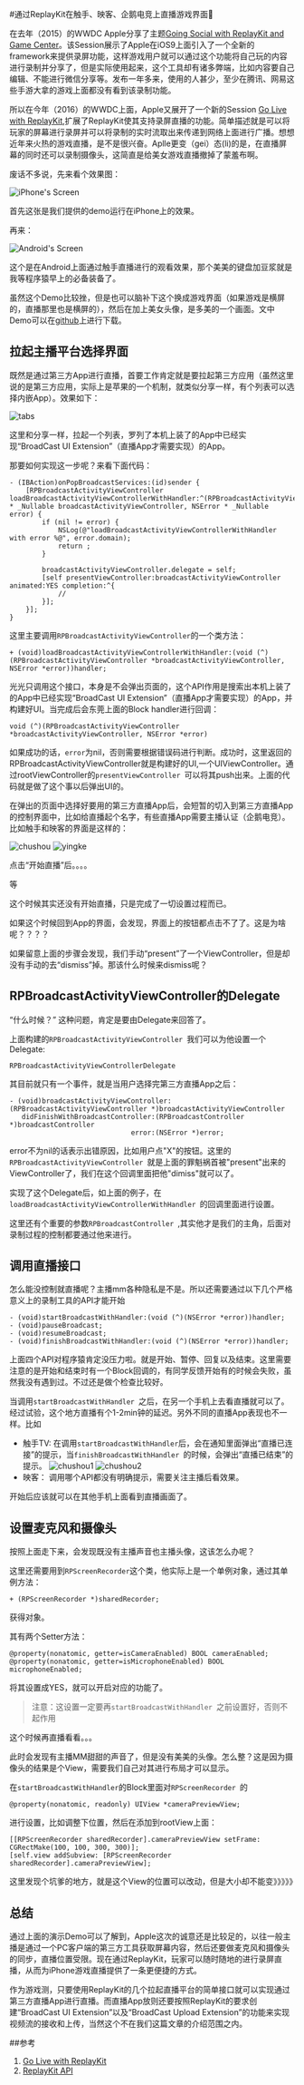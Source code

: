 #通过ReplayKit在触手、映客、企鹅电竞上直播游戏界面

在去年（2015）的WWDC Apple分享了主题[Going Social with ReplayKit and Game Center](https://developer.apple.com/videos/play/wwdc2015/605/)。该Session展示了Apple在iOS9上面引入了一个全新的framework来提供录屏功能，这样游戏用户就可以通过这个功能将自己玩的内容进行录制并分享了，但是实际使用起来，这个工具却有诸多弊端，比如内容要自己编辑、不能进行微信分享等。发布一年多来，使用的人甚少，至少在腾讯、网易这些手游大拿的游戏上面都没有看到该录制功能。

所以在今年（2016）的WWDC上面，Apple又展开了一个新的Session [Go Live with ReplayKit](https://developer.apple.com/videos/play/wwdc2016/601/),扩展了ReplayKit使其支持录屏直播的功能。简单描述就是可以将玩家的屏幕进行录屏并可以将录制的实时流取出来传递到网络上面进行广播。想想近年来火热的游戏直播，是不是很兴奋。Aplle更变（gei）态(li)的是，在直播屏幕的同时还可以录制摄像头，这简直是给美女游戏直播撤掉了蒙羞布啊。

废话不多说，先来看个效果图：

![iPhone's Screen](./images/iPhone_screen.png)

首先这张是我们提供的demo运行在iPhone上的效果。


再来：

![Android's Screen](./images/Android_screen.png)

这个是在Android上面通过触手直播进行的观看效果，那个美美的键盘加豆浆就是我等程序猿早上的必备装备了。

虽然这个Demo比较挫，但是也可以脑补下这个换成游戏界面（如果游戏是横屏的，直播那里也是横屏的），然后在加上美女头像，是多美的一个画面。文中Demo可以在[github](https://github.com/cz-it/myblog/tree/master/blog/iOS/replay/broadcast/proj/broadcastdemo)上进行下载。

## 拉起主播平台选择界面
既然是通过第三方App进行直播，首要工作肯定就是要拉起第三方应用（虽然这里说的是第三方应用，实际上是苹果的一个机制，就类似分享一样，有个列表可以选择内嵌App）。效果如下：

![tabs](./images/tabs.png)

这里和分享一样，拉起一个列表，罗列了本机上装了的App中已经实现“BroadCast UI Extension”（直播App才需要实现）的App。

那要如何实现这一步呢？来看下面代码：

	- (IBAction)onPopBroadcastServices:(id)sender {
	    [RPBroadcastActivityViewController loadBroadcastActivityViewControllerWithHandler:^(RPBroadcastActivityViewController * _Nullable broadcastActivityViewController, NSError * _Nullable error) {
	        if (nil != error) {
	            NSLog(@"loadBroadcastActivityViewControllerWithHandler with error %@", error.domain);
	            return ;
	        }
	        
	        broadcastActivityViewController.delegate = self;
	        [self presentViewController:broadcastActivityViewController animated:YES completion:^{
	            //
	        }];
	    }];
	}

这里主要调用`RPBroadcastActivityViewController`的一个类方法：

	+ (void)loadBroadcastActivityViewControllerWithHandler:(void (^)(RPBroadcastActivityViewController *broadcastActivityViewController, NSError *error))handler;
光光只调用这个接口，本身是不会弹出页面的，这个API作用是搜索出本机上装了的App中已经实现“BroadCast UI Extension”（直播App才需要实现）的App，并构建好UI。当完成后会东莞上面的Block handler进行回调：

	void (^)(RPBroadcastActivityViewController *broadcastActivityViewController, NSError *error)
如果成功的话，`error`为nil，否则需要根据错误码进行判断。成功时，这里返回的RPBroadcastActivityViewController就是构建好的UI,一个UIViewController。通过rootViewController的`presentViewController `可以将其push出来。上面的代码就是做了这个事以后弹出UI的。

在弹出的页面中选择好要用的第三方直播App后，会短暂的切入到第三方直播App的控制界面中，比如给直播起个名字，有些直播App需要主播认证（企鹅电竞）。比如触手和映客的界面是这样的：

![chushou](./images/chushou.png) ![yingke](./images/yingke.png)

点击“开始直播”后。。。。

等

这个时候其实还没有开始直播，只是完成了一切设置过程而已。

如果这个时候回到App的界面，会发现，界面上的按钮都点击不了了。这是为啥呢？？？？

如果留意上面的步骤会发现，我们手动“present”了一个ViewController，但是却没有手动的去“dismiss”掉。那该什么时候来dismiss呢？

## RPBroadcastActivityViewController的Delegate
“什么时候？” 这种问题，肯定是要由Delegate来回答了。

上面构建的`RPBroadcastActivityViewController `我们可以为他设置一个Delegate:

	RPBroadcastActivityViewControllerDelegate
	
其目前就只有一个事件，就是当用户选择完第三方直播App之后：

	- (void)broadcastActivityViewController:(RPBroadcastActivityViewController *)broadcastActivityViewController 
       didFinishWithBroadcastController:(RPBroadcastController *)broadcastController 
                                  error:(NSError *)error;
                                  
error不为nil的话表示出错原因，比如用户点"X"的按钮。这里的`RPBroadcastActivityViewController `就是上面的罪魁祸首被"present"出来的ViewController了，我们在这个回调里面把他"dimiss"就可以了。

实现了这个Delegate后，如上面的例子，在`loadBroadcastActivityViewControllerWithHandler `的回调里面进行设置。

这里还有个重要的参数`RPBroadcastController `,其实他才是我们的主角，后面对录制过程的控制都要通过他来进行。

## 调用直播接口

怎么能没控制就直播呢？主播mm各种隐私是不是。所以还需要通过以下几个严格意义上的录制工具的API才能开始

	- (void)startBroadcastWithHandler:(void (^)(NSError *error))handler;
	- (void)pauseBroadcast;
	- (void)resumeBroadcast;
	- (void)finishBroadcastWithHandler:(void (^)(NSError *error))handler;

上面四个API对程序猿肯定没压力啦。就是开始、暂停、回复以及结束。这里需要注意的是开始和结束时有一个Block回调的，有同学反馈开始有的时候会失败，虽然我没有遇到过。不过还是做个检查比较好。

当调用`startBroadcastWithHandler `之后，在另一个手机上去看直播就可以了。经过试验，这个地方直播有个1-2min钟的延迟。另外不同的直播App表现也不一样。比如

* 触手TV: 在调用`startBroadcastWithHandler`后，会在通知里面弹出“直播已连接”的提示，当`finishBroadcastWithHandler `的时候，会弹出“直播已结束”的提示。
	![chushou1](./images/chushou_1.png) ![chushou2](./images/chushou_2.png)
* 映客： 调用哪个API都没有明确提示，需要关注主播后看效果。

开始后应该就可以在其他手机上面看到直播画面了。

## 设置麦克风和摄像头

按照上面走下来，会发现既没有主播声音也主播头像，这该怎么办呢？

这里还需要用到`RPScreenRecorder`这个类，他实际上是一个单例对象，通过其单例方法：
	
	+ (RPScreenRecorder *)sharedRecorder;
获得对象。

其有两个Setter方法：

	@property(nonatomic, getter=isCameraEnabled) BOOL cameraEnabled;
	@property(nonatomic, getter=isMicrophoneEnabled) BOOL microphoneEnabled;
将其设置成YES，就可以开启对应的功能了。

> 注意：这设置一定要再`startBroadcastWithHandler `之前设置好，否则不起作用

这个时候再直播看看。。。


此时会发现有主播MM甜甜的声音了，但是没有美美的头像。怎么整？这是因为摄像头的结果是个View，需要我们自己对其进行布局才可以显示。

在`startBroadcastWithHandler`的Block里面对`RPScreenRecorder `的

	@property(nonatomic, readonly) UIView *cameraPreviewView;
	
进行设置，比如调整下位置，然后在添加到rootView上面：
		
	[[RPScreenRecorder sharedRecorder].cameraPreviewView setFrame: CGRectMake(100, 100, 300, 300)];
	[self.view addSubview: [RPScreenRecorder sharedRecorder].cameraPreviewView];
	    
这里发现个坑爹的地方，就是这个View的位置可以改动，但是大小却不能变》》》》》

## 总结
通过上面的演示Demo可以了解到，Apple这次的诚意还是比较足的，以往一般主播是通过一个PC客户端的第三方工具获取屏幕内容，然后还要做麦克风和摄像头的同步，直播位置受限。现在通过ReplayKit，玩家可以随时随地的进行录屏直播，从而为iPhone游戏直播提供了一条更便捷的方式。

作为游戏测，只要使用ReplayKit的几个拉起直播平台的简单接口就可以实现通过第三方直播App进行直播。而直播App放则还要按照ReplayKit的要求创建“BroadCast UI Extension”以及“BroadCast Upload Extension”的功能来实现视频流的接收和上传，当然这个不在我们这篇文章的介绍范围之内。


##参考
1. [Go Live with ReplayKit](https://developer.apple.com/videos/play/wwdc2016/601/)
2. [ReplayKit API](https://developer.apple.com/reference/replaykit)
